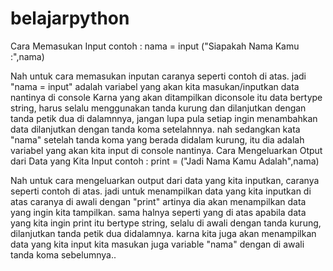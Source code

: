 # belajarpython
Cara Memasukan Input
contoh : nama = input ("Siapakah Nama Kamu :",nama)

Nah untuk cara memasukan inputan caranya seperti contoh di atas.
jadi "nama = input" adalah variabel yang akan kita masukan/inputkan data nantinya di console
Karna yang akan ditampilkan diconsole itu data bertype string, harus selalu menggunakan tanda kurung dan dilanjutkan dengan tanda petik dua di dalamnnya, jangan lupa pula setiap ingin menambahkan data dilanjutkan dengan tanda koma setelahnnya. nah sedangkan kata "nama" setelah tanda koma yang berada didalam kurung, itu dia adalah variabel yang akan kita input di console nantinya.
Cara Mengeluarkan Otput dari Data yang Kita Input
contoh : print = ("Jadi Nama Kamu Adalah",nama)

Nah untuk cara mengeluarkan output dari data yang kita inputkan, caranya seperti contoh di atas.
jadi untuk menampilkan data yang kita inputkan di atas caranya di awali dengan "print" artinya dia akan menampilkan data yang ingin kita tampilkan.
sama halnya seperti yang di atas apabila data yang kita ingin print itu bertype string, selalu di awali dengan tanda kurung, dilanjutkan tanda petik dua didalamnya. karna kita juga akan menampilkan data yang kita input kita masukan juga variable "nama" dengan di awali tanda koma sebelumnya..

